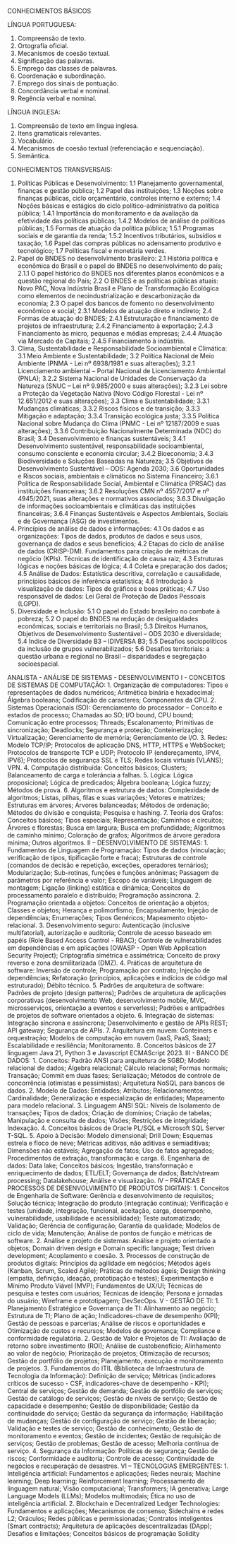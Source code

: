 CONHECIMENTOS BÁSICOS

LÍNGUA PORTUGUESA:
1. Compreensão de texto.
2. Ortografia oficial.
3. Mecanismos de coesão textual.
4. Significação das palavras.
5. Emprego das classes de palavras.
6. Coordenação e subordinação.
7. Emprego dos sinais de pontuação.
8. Concordância verbal e nominal.
9. Regência verbal e nominal.

LÍNGUA INGLESA:
1. Compreensão de texto em língua inglesa.
2. Itens gramaticais relevantes.
3. Vocabulário.
4. Mecanismos de coesão textual (referenciação e sequenciação).
5. Semântica.

CONHECIMENTOS TRANSVERSAIS:
1. Políticas Públicas e Desenvolvimento:
   1.1 Planejamento governamental, finanças e gestão pública;
   1.2 Papel das instituições;
   1.3 Noções sobre finanças públicas, ciclo orçamentário, controles interno e externo;
   1.4 Noções básicas e estágios do ciclo político-administrativo da política pública;
       1.4.1 Importância do monitoramento e da avaliação da efetividade das políticas públicas;
       1.4.2 Modelos de análise de políticas públicas;
   1.5 Formas de atuação da política pública;
       1.5.1 Programas sociais e de garantia da renda;
       1.5.2 Incentivos tributários, subsídios e taxação;
   1.6 Papel das compras públicas no adensamento produtivo e tecnológico;
   1.7 Políticas fiscal e monetária verdes.
2. Papel do BNDES no desenvolvimento brasileiro:
   2.1 História política e econômica do Brasil e o papel do BNDES no desenvolvimento do país;
       2.1.1 O papel histórico do BNDES nos diferentes planos econômicos e a questão regional do País;
   2.2 O BNDES e as políticas públicas atuais: Novo PAC, Nova Indústria Brasil e Plano de Transformação Ecológica como elementos de neoindustrialização e descarbonização da economia;
   2.3 O papel dos bancos de fomento no desenvolvimento econômico e social;
       2.3.1 Modelos de atuação direto e indireto;
   2.4 Formas de atuação do BNDES;
       2.4.1 Estruturação e financiamento de projetos de infraestrutura;
       2.4.2 Financiamento à exportação;
       2.4.3 Financiamento às micro, pequenas e médias empresas;
       2.4.4 Atuação via Mercado de Capitais;
       2.4.5 Financiamento à indústria.
3. Clima, Sustentabilidade e Responsabilidade Socioambiental e Climática:
   3.1 Meio Ambiente e Sustentabilidade;
   3.2 Política Nacional de Meio Ambiente (PNMA - Lei nº 6938/1981 e suas alterações);
       3.2.1 Licenciamento ambiental – Portal Nacional de Licenciamento Ambiental (PNLA);
       3.2.2 Sistema Nacional de Unidades de Conservação da Natureza (SNUC – Lei nº 9.985/2000 e suas alterações);
       3.2.3 Lei sobre a Proteção da Vegetação Nativa (Novo Código Florestal - Lei nº 12.651/2012 e suas alterações);
   3.3 Clima e Sustentabilidade;
       3.3.1 Mudanças climáticas;
       3.3.2 Riscos físicos e de transição;
       3.3.3 Mitigação e adaptação;
       3.3.4 Transição ecológica justa;
       3.3.5 Política Nacional sobre Mudança do Clima (PNMC - Lei nº 12187/2009 e suas alterações);
       3.3.6 Contribuição Nacionalmente Determinada (NDC) do Brasil;
   3.4 Desenvolvimento e finanças sustentáveis;
       3.4.1 Desenvolvimento sustentável, responsabilidade socioambiental, consumo consciente e economia circular;
       3.4.2 Bioeconomia;
       3.4.3 Biodiversidade e Soluções Baseadas na Natureza;
   3.5 Objetivos de Desenvolvimento Sustentável – ODS: Agenda 2030;
   3.6 Oportunidades e Riscos sociais, ambientais e climáticos no Sistema Financeiro;
       3.6.1 Política de Responsabilidade Social, Ambiental e Climática (PRSAC) das instituições financeiras;
       3.6.2 Resoluções CMN nº 4557/2017 e nº 4945/2021, suas alterações e normativos associados;
       3.6.3 Divulgação de informações socioambientais e climáticas das instituições financeiras;
       3.6.4 Finanças Sustentáveis e Aspectos Ambientais, Sociais e de Governança (ASG) de investimentos.
4. Princípios de análise de dados e informações:
   4.1 Os dados e as organizações: Tipos de dados, produtos de dados e seus usos, governança de dados e seus benefícios;
   4.2 Etapas do ciclo de análise de dados (CRISP-DM). Fundamentos para criação de métricas de negócio (KPIs). Técnicas de identificação de causa raiz;
   4.3 Estruturas lógicas e noções básicas de lógica;
   4.4 Coleta e preparação dos dados;
   4.5 Análise de Dados: Estatística descritiva, correlação e causalidade, princípios básicos de inferência estatística;
   4.6 Introdução à visualização de dados: Tipos de gráficos e boas práticas;
   4.7 Uso responsável de dados: Lei Geral de Proteção de Dados Pessoais (LGPD).
5. Diversidade e Inclusão:
   5.1 O papel do Estado brasileiro no combate à pobreza;
   5.2 O papel do BNDES na redução de desigualdades econômicas, sociais e territoriais no Brasil;
   5.3 Direitos Humanos, Objetivos de Desenvolvimento Sustentável – ODS 2030 e diversidade;
   5.4 Índice de Diversidade B3 – IDIVERSA B3;
   5.5 Desafios sociopolíticos da inclusão de grupos vulnerabilizados;
   5.6 Desafios territoriais: a questão urbana e regional no Brasil – disparidades e segregação socioespacial.


ANALISTA - ANÁLISE DE SISTEMAS - DESENVOLVIMENTO
I - CONCEITOS DE SISTEMAS DE COMPUTAÇÃO: 1. Organização de computadores: Tipos e representações de dados numéricos;
Aritmética binária e hexadecimal; Álgebra booleana; Codificação de caracteres; Componentes da CPU. 2. Sistemas Operacionais
(SO): Gerenciamento do processador – Conceito e estados de processo; Chamadas ao SO; I/O bound, CPU bound; Comunicação
entre processos; Threads; Escalonamento; Primitivas de sincronização; Deadlocks; Segurança e proteção; Conteinerização;
Virtualização; Gerenciamento de memória; Gerenciamento de I/O. 3. Redes: Modelo TCP/IP; Protocolos de aplicação DNS, HTTP,
HTTPS e WebSocket; Protocolos de transporte TCP e UDP; Protocolo IP (endereçamento, IPV4, IPV6); Protocolos de segurança SSL
e TLS; Redes locais virtuais (VLANS); VPN. 4. Computação distribuída: Conceitos básicos; Clusters; Balanceamento de carga e
tolerância a falhas. 5. Lógica: Lógica proposicional; Lógica de predicados; Álgebra booleana; Lógica fuzzy; Métodos de prova. 6.
Algoritmos e estrutura de dados: Complexidade de algoritmos; Listas, pilhas, filas e suas variações; Vetores e matrizes; Estruturas
em árvores; Árvores balanceadas; Métodos de ordenação; Métodos de divisão e conquista; Pesquisa e hashing. 7. Teoria dos Grafos:
Conceitos básicos; Tipos especiais; Representação; Caminhos e circuitos; Árvores e florestas; Busca em largura; Busca em
profundidade; Algoritmos de caminho mínimo; Coloração de grafos; Algoritmos de árvore geradora mínima; Outros algoritmos. II –
DESENVOLVIMENTO DE SISTEMAS: 1. Fundamentos de Linguagem de Programação: Tipos de dados (vinculação; verificação de
tipos, tipificação forte e fraca); Estruturas de controle (comandos de decisão e repetição, exceções, operadores ternários);
Modularização; Sub-rotinas, funções e funções anônimas; Passagem de parâmetros por referência e valor; Escopo de variáveis;
Linguagem de montagem; Ligação (linking) estática e dinâmica; Conceitos de processamento paralelo e distribuído; Programação
assíncrona. 2. Programação orientada a objetos: Conceitos de orientação a objetos; Classes e objetos; Herança e polimorfismo;
Encapsulamento; Injeção de dependências; Enumerações; Tipos Genéricos; Mapeamento objeto-relacional. 3. Desenvolvimento
seguro: Autenticação (inclusive multifatorial), autorização e auditoria; Controle de acesso baseado em papéis (Role Based Access
Control - RBAC); Controle de vulnerabilidades em dependências e em aplicações (OWASP - Open Web Application Security Project);
Criptografia simétrica e assimétrica; Conceito de proxy reverso e zona desmilitarizada (DMZ). 4. Práticas de arquitetura de software:
Inversão de controle; Programação por contrato; Injeção de dependências; Refatoração (princípios, aplicações e indícios de código
mal estruturado); Débito técnico. 5. Padrões de arquitetura de software: Padrões de projeto (design patterns); Padrões de arquitetura
de aplicações corporativas (desenvolvimento Web, desenvolvimento mobile, MVC, microsserviços, orientação a eventos e serverless);
Padrões e antipadrões de projetos de software orientados a objeto. 6. Integração de sistemas: Integração síncrona e assíncrona;
Desenvolvimento e gestão de APIs REST; API gateway; Segurança de APIs. 7. Arquitetura em nuvem: Conteiners e orquestração;
Modelos de computação em nuvem (IaaS, PaaS, Saas); Escalabilidade e resiliência; Monitoramento. 8. Conceitos básicos de 
27
linguagem Java 21, Python 3 e Javascript ECMAScript 2023. III - BANCO DE DADOS: 1. Conceitos: Padrão ANSI para arquitetura
de SGBD; Modelo relacional de dados; Álgebra relacional; Cálculo relacional; Formas normais; Transação; Commit em duas fases;
Serialização; Métodos de controle de concorrência (otimistas e pessimistas); Arquitetura NoSQL para bancos de dados. 2. Modelo de
Dados: Entidades; Atributos; Relacionamentos; Cardinalidade; Generalização e especialização de entidades; Mapeamento para
modelo relacional. 3. Linguagem ANSI SQL: Níveis de Isolamento de transações; Tipos de dados; Criação de domínios; Criação de
tabelas; Manipulação e consulta de dados; Visões; Restrições de integridade; Indexação. 4. Conceitos básicos de Oracle PL/SQL e
Microsoft SQL Server T-SQL. 5. Apoio à Decisão: Modelo dimensional; Drill Down; Esquemas estrela e floco de neve; Métricas aditivas,
não aditivas e semiaditivas; Dimensões não estáveis; Agregação de fatos; Uso de fatos agregados; Procedimentos de extração,
transformação e carga. 6. Engenharia de dados: Data lake; Conceitos básicos; Ingestão, transformação e enriquecimento de dados;
ETL/ELT; Governança de dados; Batch/stream processing; Datalakehouse; Análise e visualização. IV – PRÁTICAS E PROCESSOS
DE DESENVOLVIMENTO DE PRODUTOS DIGITAIS: 1. Conceitos de Engenharia de Software: Gerência e desenvolvimento de
requisitos; Solução técnica; Integração do produto (integração contínua); Verificação e testes (unidade, integração, funcional,
aceitação, carga, desempenho, vulnerabilidade, usabilidade e acessibilidade); Teste automatizado; Validação; Gerência de
configuração; Garantia da qualidade; Modelos de ciclo de vida; Manutenção; Análise de pontos de função e métricas de software. 2.
Análise e projeto de sistemas: Análise e projeto orientado a objetos; Domain driven design e Domain specific language; Test driven
development; Acoplamento e coesão. 3. Processos de construção de produtos digitais: Princípios da agilidade em negócios; Métodos
ágeis (Kanban, Scrum, Scaled Agile); Práticas de métodos ágeis; Design thinking (empatia, definição, ideação, prototipação e testes);
Experimentação e Mínimo Produto Viável (MVP); Fundamentos de UX/UI; Técnicas de pesquisa e testes com usuários; Técnicas de
ideação; Persona e jornadas do usuário; Wireframe e prototipagem; DevSecOps. V - GESTÃO DE TI: 1. Planejamento Estratégico e
Governança de TI: Alinhamento ao negócio; Estrutura de TI; Plano de ação; Indicadores-chave de desempenho (KPI); Gestão de
pessoas e parcerias; Análise de riscos e oportunidades e Otimização de custos e recursos; Modelos de governança; Compliance e
conformidade regulatória. 2. Gestão de Valor e Projetos de TI: Avaliação de retorno sobre investimento (ROI); Análise de custobenefício; Alinhamento ao valor de negócio; Priorização de projetos; Otimização de recursos; Gestão de portfólio de projetos;
Planejamento, execução e monitoramento de projetos. 3. Fundamentos do ITIL (Biblioteca de Infraestrutura de Tecnologia da
Informação): Definição de serviço; Métricas (indicadores críticos de sucesso - CSF, indicadores-chave de desempenho - KPI); Central
de serviços; Gestão de demanda; Gestão de portfólio de serviços; Gestão de catálogo de serviços; Gestão de níveis de serviço;
Gestão de capacidade e desempenho; Gestão de disponibilidade; Gestão da continuidade do serviço; Gestão da segurança da
informação; Habilitação de mudanças; Gestão de configuração de serviço; Gestão de liberação; Validação e testes de serviço; Gestão
de conhecimento; Gestão de monitoramento e eventos; Gestão de incidentes; Gestão de requisição de serviços; Gestão de problemas;
Gestão de acesso; Melhoria contínua de serviço. 4. Segurança da Informação: Políticas de segurança; Gestão de riscos;
Conformidade e auditoria; Controle de acesso; Continuidade de negócios e recuperação de desastres. VI – TECNOLOGIAS
EMERGENTES: 1. Inteligência artificial: Fundamentos e aplicações; Redes neurais; Machine learning; Deep learning; Reinforcement
learning; Processamento de linguagem natural; Visão computacional; Transformers; IA generativa; Large Language Models (LLMs);
Modelos multimodais; Ética no uso de inteligência artificial. 2. Blockchain e Decentralized Ledger Technologies: Fundamentos e
aplicações; Mecanismos de consenso; Sidechains e redes L2; Oráculos; Redes públicas e permissionadas; Contratos inteligentes
(Smart contracts); Arquitetura de aplicações descentralizadas (DApp); Desafios e limitações; Conceitos básicos de programação
Solidity